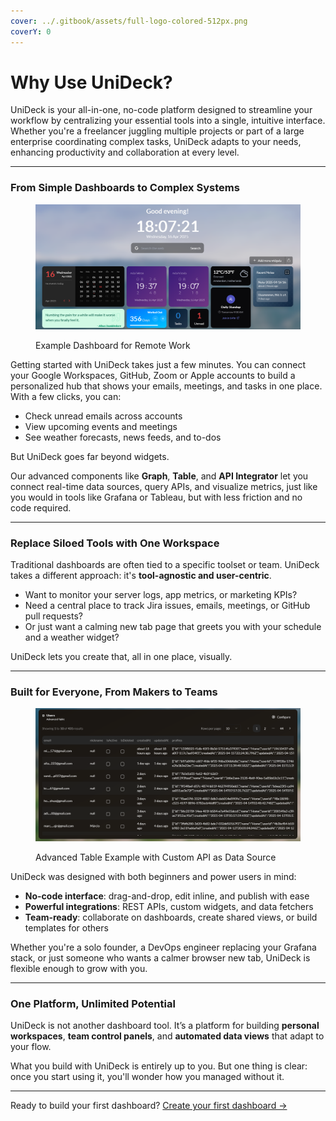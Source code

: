 ```yaml
---
cover: ../.gitbook/assets/full-logo-colored-512px.png
coverY: 0
---
```


# Why Use UniDeck?

UniDeck is your all-in-one, no-code platform designed to streamline your workflow by centralizing your essential tools into a single, intuitive interface. Whether you're a freelancer juggling multiple projects or part of a large enterprise coordinating complex tasks, UniDeck adapts to your needs, enhancing productivity and collaboration at every level.&#x20;

***

### From Simple Dashboards to Complex Systems

<figure><img src="../.gitbook/assets/image (1) (1) (1).png" alt=""><figcaption><p>Example Dashboard for Remote Work</p></figcaption></figure>

Getting started with UniDeck takes just a few minutes. You can connect your Google Workspaces, GitHub, Zoom or Apple accounts to build a personalized hub that shows your emails, meetings, and tasks in one place. With a few clicks, you can:

* Check unread emails across accounts
* View upcoming events and meetings
* See weather forecasts, news feeds, and to-dos

But UniDeck goes far beyond widgets.

Our advanced components like **Graph**, **Table**, and **API Integrator** let you connect real-time data sources, query APIs, and visualize metrics, just like you would in tools like Grafana or Tableau, but with less friction and no code required.

***

### Replace Siloed Tools with One Workspace

Traditional dashboards are often tied to a specific toolset or team. UniDeck takes a different approach: it's **tool-agnostic and user-centric**.

* Want to monitor your server logs, app metrics, or marketing KPIs?
* Need a central place to track Jira issues, emails, meetings, or GitHub pull requests?
* Or just want a calming new tab page that greets you with your schedule and a weather widget?

UniDeck lets you create that, all in one place, visually.

***

### Built for Everyone, From Makers to Teams

<figure><img src="../.gitbook/assets/image (2) (1) (1).png" alt=""><figcaption><p>Advanced Table Example with Custom API as Data Source</p></figcaption></figure>

UniDeck was designed with both beginners and power users in mind:

* **No-code interface**: drag-and-drop, edit inline, and publish with ease
* **Powerful integrations**: REST APIs, custom widgets, and data fetchers
* **Team-ready**: collaborate on dashboards, create shared views, or build templates for others

Whether you're a solo founder, a DevOps engineer replacing your Grafana stack, or just someone who wants a calmer browser new tab, UniDeck is flexible enough to grow with you.

***

### One Platform, Unlimited Potential

UniDeck is not another dashboard tool. It’s a platform for building **personal workspaces**, **team control panels**, and **automated data views** that adapt to your flow.

What you build with UniDeck is entirely up to you. But one thing is clear: once you start using it, you'll wonder how you managed without it.

***

Ready to build your first dashboard? [Create your first dashboard →](https://dash.unideck.app)
